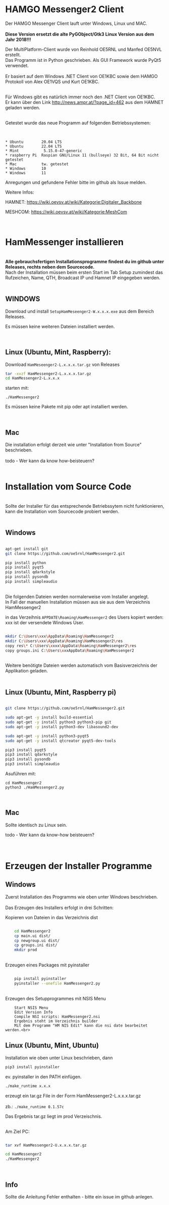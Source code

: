 

# HAMGO Messenger2 Client


Der HAMGO Messenger Client lauft unter Windows, Linux und MAC.<br><br>
<b>Diese Version ersetzt die alte PyGObject/Gtk3 Linux Version aus dem Jahr 2018!!!</b><br>

Der MultiPlatform-Client wurde von Reinhold OE5RNL und Manfed OE5NVL erstellt. <br>
Das Programm ist in Python geschrieben. Als GUI Framework wurde PyQt5 verwendet.<br><br>
Er basiert auf dem Windows .NET Client von OE1KBC sowie dem HAMGO Protokoll von Alex OE1VQS und Kurt OE1KBC.<br>
<br>

Für Windows gibt es natürlich immer noch den .NET Client von OE1KBC.<br>
Er kann über den Link http://news.ampr.at/?page_id=462 aus dem HAMNET geladen werden.<br>

<br>
Getestet wurde das neue Programm auf folgenden Betriebssystemen:<br>
<br>

```

* Ubuntu        20.04 LTS   
* Ubuntu        22.04 LTS   
* Mint           5.15.0-47-generic
* raspberry Pi  Raspian GNU/Linux 11 (bullseye) 32 Bit, 64 Bit nicht getestet
* Mac           tw. getestet
* Windows       10 
* Windows       11
```

Anregungen und gefundene Fehler bitte im github als Issue melden.

Weitere Infos:

HAMNET: https://wiki.oevsv.at/wiki/Kategorie:Digitaler_Backbone

MESHCOM: https://wiki.oevsv.at/wiki/Kategorie:MeshCom

<br>



# HamMessenger installieren 

<br>
<b>Alle gebrauchsfertigen Installationsprogramme findest du im github unter Releases, rechts neben dem Sourcecode.</b><br>
Nach der Installation müssen beim ersten Start im Tab Setup zumindest das Rufzeichen, Name, QTH, Broadcast IP und Hamnet IP eingegeben werden.
<br><br>

## WINDOWS

Download und install `SetupHamMeseenger2-W.x.x.x.exe` aus dem Bereich Releases.

Es müssen keine weiteren Dateien installiert werden.

<br>

## Linux (Ubuntu, Mint, Raspberry):

Download `HamMeseenger2-L.x.x.x.tar.gz` von Releases

```bash
tar -xvzf HamMessenger2-L.x.x.x.tar.gz
cd HamMessenger2-L.x.x.x
```

starten mit:

`./HamMessenger2`

Es müssen keine Pakete mit pip oder apt installiert werden.

<br>

## Mac
Die installation erfolgt derzeit wie unter "Installation from Source" beschrieben.<br><br>
todo - Wer kann da know how-beisteuern?<br>
<br>


# Installation vom Source Code

<br>
Sollte der Installer für das entsprechende Betriebssytem nicht funktionieren, <br>
kann die Installation vom Sourcecode probiert werden.
<br><br>

## Windows 
```bash

apt-get install git
git clone https://github.com/oe5rnl/HamMessenger2.git

pip install python
pip install pyqt5
pip install qdarkstyle
pip install pysondb
pip install simpleaudio

```
<br>
Die folgenden Dateien werden normalerweise vom Installer angelegt.<br>
In Fall der manuellen Installation müssen aus sie aus dem Verzeichnis HamMessenger2

in das Verzeihnis `APPDATE\Roaming\HamMessenger2` des Users kopiert werden:
<br>
xxx ist der versendete Windows User.

```bash

mkdir C:\Users\xxx\AppData\Roaming\HamMessenger2
mkdir C:\Users\xxx\AppData\Roaming\HamMessenger2\res
copy res\* C:\Users\xxxx\AppData\Roaming\HamMessenger2\res
copy groups.ini C:\Users\xxxAppData\Roaming\HamMessenger2
```
<br>
Weitere benötigte Dateien werden automatisch vom Basisverzeichnis der Applikation geladen.<br>
<br>

## Linux (Ubuntu, Mint, Raspberry pi)

```bash

git clone https://github.com/oe5rnl/HamMessenger2.git

sudo apt-get -y install build-essential
sudo apt-get -y install python3 python3-pip git
sudo apt-get -y install python3-dev libasound2-dev

sudo apt-get -y install python3-pyqt5
sudo apt-get -y install qtcreator pyqt5-dev-tools

pip3 install pyqt5
pip3 install qdarkstyle
pip3 install pysondb
pip3 install simpleaudio

```
Asuführen mit:
```
cd HamMessenger2
python3 ./HamMessenger2.py
```
<br>

## Mac

Sollte identisch zu Linux sein.

todo - Wer kann da know-how beisteuern?<br>
<br><br>


# Erzeugen der Installer Programme

## Windows

Zuerst Installation des Programms wie oben unter Windows beschrieben.<br>
<br>
Das Erzeugen des Installers erfolgt in drei Schritten:<br>


Kopieren von Dateien in das Verzeichnis dist

```bash

    cd HamMessenger2
    cp main.ui dist/
    cp newgroup.ui dist/
    cp groups.ini dist/
    mkdir prod
```
<br>
Erzeugen eines Packages mit pyinstaller

```bash

    pip install pyinstaller
    pyinstaller --onefile HamMessenger2.py
```
<br>
Erzeugen des Setupprogrammes mit NSIS Menu<br>

```
    Start NSIS Menu
    Edit Version Info
    Compile NSI scripts: HamMessenger2.nsi
    Ergebnis steht im Verzeichnis builder
    Mit dem Programm "HM NIS Edit" kann die nsi date bearbeitet werden.<br>
```


## Linux (Ubuntu, Mint, Ubuntu)

Installation wie oben unter Linux beschrieben, dann<br>

```bash
pip3 install pyinstaller

```
ev. pyinstaller in den PATH einfügen.<bR>

```bash
./make_runtime x.x.x 
```
erzeugt ein tar.gz File in der Form HamMessenger2-L.x.x.x.tar.gz<br>
<br>
zb.: `./make_runtime 0.1.57c`<br>

Das Ergebnis tar.gz liegt im prod Verzeischnis.<br>

<br>
Am Ziel PC:<br>

```bash

tar xvf HamMessenger2-U.x.x.x.tar.gz

cd HamMessenger2
./HamMessenger2
```

<br>

## Info


Sollte die Anleitung Fehler enthalten - bitte ein issue im github anlegen.

